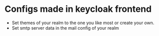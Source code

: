 # Configs made in keycloak frontend

- Set themes of your realm to the one you like most or create your own.
- Set smtp server data in the mail config of your realm
